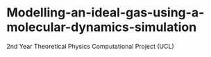 # Modelling-an-ideal-gas-using-a-molecular-dynamics-simulation
2nd Year Theoretical Physics Computational Project (UCL)

